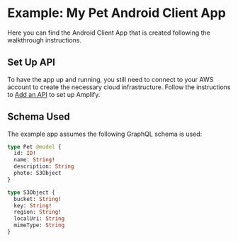 # Example: My Pet Android Client App

Here you can find the Android Client App that is created following the walkthrough instructions.  

## Set Up API
To have the app up and running, you still need to connect to your AWS account to create the necessary cloud infrastructure. Follow the instructions to [Add an API](https://github.com/janeshenamazon/amplify-android#installing-the-aws-amplify-cli-amd-initializing-a-new-aws-amplify-project) to set up Amplify.

## Schema Used

The example app assumes the following GraphQL schema is used: 

```graphql
type Pet @model {
  id: ID!
  name: String!
  description: String
  photo: S3Object
}

type S3Object {
  bucket: String!
  key: String!
  region: String!
  localUri: String
  mimeType: String
}

```
